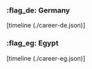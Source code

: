 
### :flag_de: Germany
[timeline (./career-de.json)]

### :flag_eg: Egypt
[timeline (./career-eg.json)]